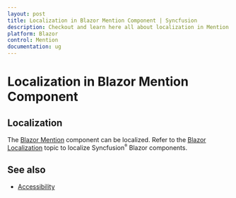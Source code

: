 ```yaml
---
layout: post
title: Localization in Blazor Mention Component | Syncfusion
description: Checkout and learn here all about localization in Mention component and more.
platform: Blazor
control: Mention
documentation: ug
---
```


# Localization in Blazor Mention Component

## Localization

The [Blazor Mention](https://www.syncfusion.com/blazor-components/blazor-mention) component can be localized. Refer to the [Blazor Localization](https://blazor.syncfusion.com/documentation/common/localization) topic to localize Syncfusion<sup style="font-size:70%">&reg;</sup> Blazor components.

## See also

* [Accessibility](./accessibility)
